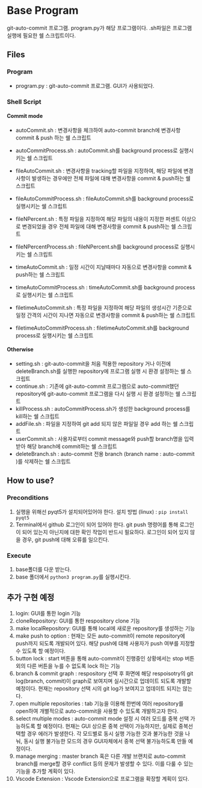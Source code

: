 # Base Program

git-auto-commit 프로그램. program.py가 해당 프로그램이다. .sh파일은 프로그램 실행에 필요한 쉘 스크립트이다. 

## Files

### Program
- program.py  : git-auto-commit 프로그램. GUI가 사용되었다.

### Shell Script
#### Commit mode
- autoCommit.sh   : 변경사항을 체크하여 auto-commit branch에 변경사항 commit & push 하는 쉘 스크립트
- autoCommitProcess.sh : autoCommit.sh를 background process로 실행시키는 쉘 스크립트

- fileAutoCommit.sh : 변경사항을 tracking할 파일을 지정하여, 해당 파일에 변경사항이 발생하는 경우에만 전체 파일에 대해 변경사항을 commit & push하는 쉘 스크립트
- fileAutoCommitProcess.sh : fileAutoCommit.sh를 background process로 실행시키는 쉘 스크립트
- fileNPercent.sh : 특정 파일을 지정하여 해당 파일의 내용이 지정한 퍼센트 이상으로 변경되었을 경우 전체 파일에 대해 변경사항을 commit & push하는 쉘 스크립트
- fileNPercentProcess.sh : fileNPercent.sh를 background process로 실행시키는 쉘 스크립트

- timeAutoCommit.sh : 일정 시간이 지날때마다 자동으로 변경사항을 commit & push하는 쉘 스크립트
- timeAutoCommitProcess.sh : timeAutoCommit.sh를 background process로 실행시키는 쉘 스크립트
- filetimeAutoCommit.sh : 특정 파일을 지정하여 해당 파일의 생성시간 기준으로 일정 간격의 시간이 지나면 자동으로 변경사항을 commit & push하는 쉘 스크립트
- filetimeAutoCommitProcess.sh : filetimeAutoCommit.sh를 background process로 실행시키는 쉘 스크립트

#### Otherwise
- setting.sh : git-auto-commit을 처음 적용한 repository 거나 이전에 deleteBranch.sh를 실행한 repository에 프로그램 실행 시 환경 설정하는 쉘 스크립트
- continue.sh : 기존에 git-auto-commit 프로그램으로 auto-commit했던 repository에 git-auto-commit 프로그램을 다시 실행 시 환경 설정하는 쉘 스크립트
- killProcess.sh : autoCommitProcess.sh가 생성한 background process를 kill하는 쉘 스크립트
- addFile.sh      : 파일을 지정하여 git add 되지 않은 파일일 경우 add 하는 쉘 스크립트
- userCommit.sh   : 사용자로부터 commit message와 push할 branch명을 입력받아 해당 branch에 commit하는 쉘 스크립트
- deleteBranch.sh : auto-commit 전용 branch (branch name : auto-commit )를 삭제하는 쉘 스크립트

## How to use?
### Preconditions
1. 실행을 위해선 pyqt5가 설치되어있어야 한다.
   설치 방법 (linux) : `pip install pyqt5`
2. Terminal에서 github 로그인이 되어 있어야 한다.
   git push 명령어를 통해 로그인이 되어 있는지 아닌지에 대한 확인 작업이 반드시 필요하다. 로그인이 되어 있지 않을 경우, git push에 대해 오류를 일으킨다.

### Execute
1. base폴더를 다운 받는다.
2. base 폴더에서 `python3 program.py`를 실행시킨다.

## 추가 구현 예정
1. login: GUI를 통한 login 기능
2. cloneRepository: GUI를 통한 respository clone 기능
3. make localRepository: GUI를 통해 local에 새로운 repository를 생성하는 기능
4. make push to option : 현재는 모든 auto-commit이 remote repository에 push까지 되도록 개발되어 있다. 해당 push에 대해 사용자가 push 여부를 지정할 수 있도록 할 예정이다.
5. button lock : start 버튼을 통해 auto-commit이 진행중인 상황에서는 stop 버튼 외의 다른 버튼을 누를 수 없도록 lock 하는 기능
6. branch & commit graph : respository 선택 후 화면에 해당 respoisotry의 git log(branch, commit)이 graph로 보여지며 실시간으로 업데이트 되도록 개발할 예정이다. 현재는 repository 선택 시의 git log가 보여지고 업데이트 되지는 않는다.
7. open multiple repositories : tab 기능을 이용해 한번에 여러 repository를 open하여 개별적으로 auto-commit을 사용할 수 있도록 개발하고자 한다.
8. select multiple modes : auto-commit mode 설정 시 여러 모드를 중복 선택 가능하도록 할 예정이다. 현재는 GUI 상으론 중복 선택이 가능하지만, 실제로 중복선택할 경우 에러가 발생한다. 각 모드별로 동시 실행 가능한 것과 불가능한 것을 나눠, 동시 실행 불가능한 모드의 경우 GUI자체에서 중복 선택 불가능하도록 만들 예정이다.
9. manage merging : master branch 혹은 다른 개발 브랜치로 auto-commit branch를 merge할 경우 conflict 등의 문제가 발생할 수 있다. 이를 다룰 수 있는 기능을 추가할 계획이 있다.
10. Vscode Extension : Vscode Extension으로 프로그램을 확장할 계획이 있다.
